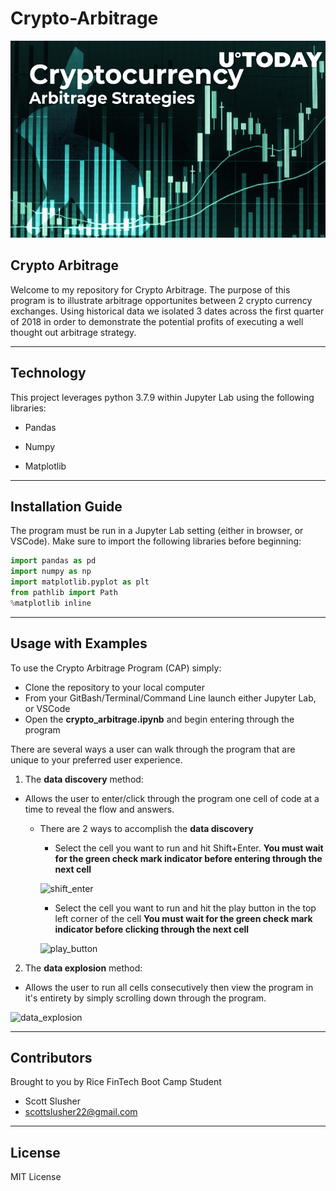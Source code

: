 # Crypto-Arbitrage

![](Starter_Code/Starter_Code/Images/cryptocurrency_arbitrage_strategies_image.jpg)

## Crypto Arbitrage

Welcome to my repository for Crypto Arbitrage. The purpose of this program is to illustrate arbitrage opportunites between 2 crypto currency exchanges. Using historical data we isolated 3 dates across the first quarter of 2018 in order to demonstrate the potential profits of executing a well thought out arbitrage strategy. 

---

## Technology 

This project leverages python 3.7.9 within Jupyter Lab using the following libraries:

* Pandas

* Numpy

* Matplotlib

---

## Installation Guide

The program must be run in a Jupyter Lab setting (either in browser, or VSCode). Make sure to import the following libraries before beginning: 

```python
import pandas as pd
import numpy as np
import matplotlib.pyplot as plt
from pathlib import Path
%matplotlib inline
```

---

## Usage with Examples

To use the Crypto Arbitrage Program (CAP) simply:
* Clone the repository to your local computer
* From your GitBash/Terminal/Command Line launch either Jupyter Lab, or VSCode
* Open the **crypto_arbitrage.ipynb** and begin entering through the program

There are several ways a user can walk through the program that are unique to your preferred user experience. 
1) The **data discovery** method:
* Allows the user to enter/click through the program one cell of code at a time to reveal the flow and answers. 
    * There are 2 ways to accomplish the **data discovery**
        * Select the cell you want to run and hit Shift+Enter. 
        **You must wait for the green check mark indicator before entering through the next cell**
        
        ![shift_enter](Starter_Code/Starter_Code/Images/run_kernel_with_shift_enter.gif)
        
        * Select the cell you want to run and hit the play button in the top left corner of the cell
        **You must wait for the green check mark indicator before clicking through the next cell**
        
        ![play_button](Starter_Code/Starter_Code/Images/run_kernel_with_play_button.gif)

2) The **data explosion** method:
* Allows the user to run all cells consecutively then view the program in it's entirety by simply scrolling down through the program.

![data_explosion](Starter_Code/Starter_Code/Images/data_explosion.gif)

---

## Contributors

Brought to you by Rice FinTech Boot Camp Student

* Scott Slusher
* scottslusher22@gmail.com

---

## License

MIT License
